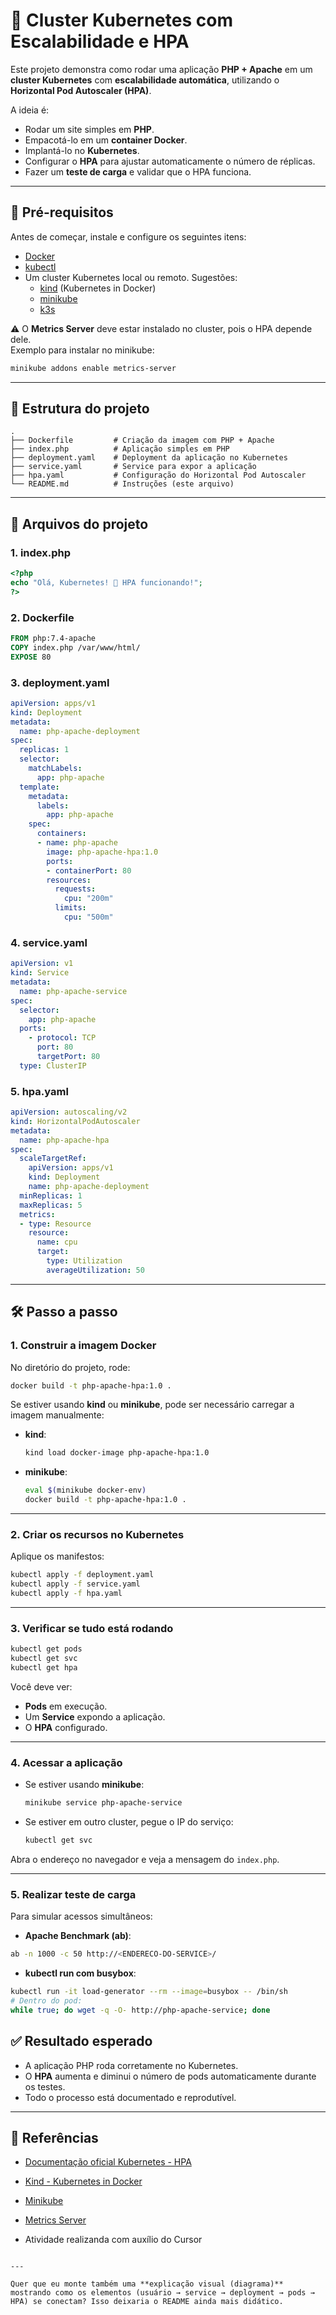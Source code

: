 # 🚀 Cluster Kubernetes com Escalabilidade e HPA

Este projeto demonstra como rodar uma aplicação **PHP + Apache** em um **cluster Kubernetes** com **escalabilidade automática**, utilizando o **Horizontal Pod Autoscaler (HPA)**.  

A ideia é:
- Rodar um site simples em **PHP**.
- Empacotá-lo em um **container Docker**.
- Implantá-lo no **Kubernetes**.
- Configurar o **HPA** para ajustar automaticamente o número de réplicas.
- Fazer um **teste de carga** e validar que o HPA funciona.

---

## 📌 Pré-requisitos

Antes de começar, instale e configure os seguintes itens:

- [Docker](https://docs.docker.com/get-docker/)
- [kubectl](https://kubernetes.io/docs/tasks/tools/)
- Um cluster Kubernetes local ou remoto. Sugestões:
  - [kind](https://kind.sigs.k8s.io/) (Kubernetes in Docker)
  - [minikube](https://minikube.sigs.k8s.io/docs/)
  - [k3s](https://k3s.io/)

⚠️ O **Metrics Server** deve estar instalado no cluster, pois o HPA depende dele.  
Exemplo para instalar no minikube:
```bash
minikube addons enable metrics-server
````

---

## 📂 Estrutura do projeto

```
.
├── Dockerfile         # Criação da imagem com PHP + Apache
├── index.php          # Aplicação simples em PHP
├── deployment.yaml    # Deployment da aplicação no Kubernetes
├── service.yaml       # Service para expor a aplicação
├── hpa.yaml           # Configuração do Horizontal Pod Autoscaler
└── README.md          # Instruções (este arquivo)
```

---

## 📝 Arquivos do projeto

### 1. **index.php**

```php
<?php
echo "Olá, Kubernetes! 🚀 HPA funcionando!";
?>
```

### 2. **Dockerfile**

```dockerfile
FROM php:7.4-apache
COPY index.php /var/www/html/
EXPOSE 80
```

### 3. **deployment.yaml**

```yaml
apiVersion: apps/v1
kind: Deployment
metadata:
  name: php-apache-deployment
spec:
  replicas: 1
  selector:
    matchLabels:
      app: php-apache
  template:
    metadata:
      labels:
        app: php-apache
    spec:
      containers:
      - name: php-apache
        image: php-apache-hpa:1.0
        ports:
        - containerPort: 80
        resources:
          requests:
            cpu: "200m"
          limits:
            cpu: "500m"
```

### 4. **service.yaml**

```yaml
apiVersion: v1
kind: Service
metadata:
  name: php-apache-service
spec:
  selector:
    app: php-apache
  ports:
    - protocol: TCP
      port: 80
      targetPort: 80
  type: ClusterIP
```

### 5. **hpa.yaml**

```yaml
apiVersion: autoscaling/v2
kind: HorizontalPodAutoscaler
metadata:
  name: php-apache-hpa
spec:
  scaleTargetRef:
    apiVersion: apps/v1
    kind: Deployment
    name: php-apache-deployment
  minReplicas: 1
  maxReplicas: 5
  metrics:
  - type: Resource
    resource:
      name: cpu
      target:
        type: Utilization
        averageUtilization: 50
```

---

## 🛠️ Passo a passo

### 1. Construir a imagem Docker

No diretório do projeto, rode:

```bash
docker build -t php-apache-hpa:1.0 .
```

Se estiver usando **kind** ou **minikube**, pode ser necessário carregar a imagem manualmente:

* **kind**:

  ```bash
  kind load docker-image php-apache-hpa:1.0
  ```
* **minikube**:

  ```bash
  eval $(minikube docker-env)
  docker build -t php-apache-hpa:1.0 .
  ```

---

### 2. Criar os recursos no Kubernetes

Aplique os manifestos:

```bash
kubectl apply -f deployment.yaml
kubectl apply -f service.yaml
kubectl apply -f hpa.yaml
```

---

### 3. Verificar se tudo está rodando

```bash
kubectl get pods
kubectl get svc
kubectl get hpa
```

Você deve ver:

* **Pods** em execução.
* Um **Service** expondo a aplicação.
* O **HPA** configurado.

---

### 4. Acessar a aplicação

* Se estiver usando **minikube**:

  ```bash
  minikube service php-apache-service
  ```
* Se estiver em outro cluster, pegue o IP do serviço:

  ```bash
  kubectl get svc
  ```

Abra o endereço no navegador e veja a mensagem do `index.php`.

---

### 5. Realizar teste de carga

Para simular acessos simultâneos:

* **Apache Benchmark (ab)**:

```bash
ab -n 1000 -c 50 http://<ENDERECO-DO-SERVICE>/
```

* **kubectl run com busybox**:

```bash
kubectl run -it load-generator --rm --image=busybox -- /bin/sh
# Dentro do pod:
while true; do wget -q -O- http://php-apache-service; done
```


## ✅ Resultado esperado

* A aplicação PHP roda corretamente no Kubernetes.
* O **HPA** aumenta e diminui o número de pods automaticamente durante os testes.
* Todo o processo está documentado e reprodutível.

---

## 📖 Referências

* [Documentação oficial Kubernetes - HPA](https://kubernetes.io/docs/tasks/run-application/horizontal-pod-autoscale/)
* [Kind - Kubernetes in Docker](https://kind.sigs.k8s.io/)
* [Minikube](https://minikube.sigs.k8s.io/docs/)
* [Metrics Server](https://github.com/kubernetes-sigs/metrics-server)

* Atividade realizanda com auxílio do Cursor

```

---

Quer que eu monte também uma **explicação visual (diagrama)** mostrando como os elementos (usuário → service → deployment → pods → HPA) se conectam? Isso deixaria o README ainda mais didático.
```
